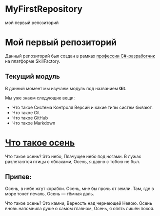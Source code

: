 # MyFirstRepository
мой первый репозиторий
# Мой первый репозиторий

Данный репозиторий был создан в рамках [профессии C#-разработчик](https://skillfactory.ru/csharp) на платформе SkillFactory.

## Текущий модуль
В данный момент мы изучаем модуль под названием **Git**.

Мы уже знаем следующие вещи:
* Что такое Система Контроля Версий и какие типы систем бывают.
* Что такое Git
* Что такое GitHub
* Что такое Markdown

# [**Что такое осень**](https://www.google.com/search?q=xnj+nfrjt+jctym+ntrcn&oq=xnj+nfrjt+jctym+ntrcn&aqs=chrome..69i57j0i1i10i512.7784j0j7&sourceid=chrome&ie=UTF-8)
Что такое осень? Это небо,
Плачущее небо под ногами.
В лужах разлетаются птицы с облаками,
Осень, я давно с тобою не был.

## Припев:

Осень, в небе жгут корабли.
Осень, мне бы прочь от земли.
Там, где в море тонет печаль,
Осень — тёмная даль.

Что такое осень? Это камни,
Верность над чернеющей Невою.
Осень вновь напомнила душе о самом главном,
Осень, я опять лишён покоя.
